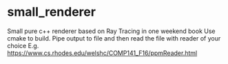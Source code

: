 # small_renderer
Small pure c++ renderer based on Ray Tracing in one weekend book
Use cmake to build. 
Pipe output to file and then read the file with reader of your choice
E.g. https://www.cs.rhodes.edu/welshc/COMP141_F16/ppmReader.html
